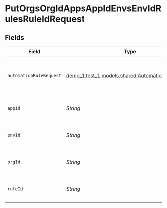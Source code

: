 # PutOrgsOrgIdAppsAppIdEnvsEnvIdRulesRuleIdRequest


## Fields

| Field                                                                                             | Type                                                                                              | Required                                                                                          | Description                                                                                       |
| ------------------------------------------------------------------------------------------------- | ------------------------------------------------------------------------------------------------- | ------------------------------------------------------------------------------------------------- | ------------------------------------------------------------------------------------------------- |
| `automationRuleRequest`                                                                           | [demo_1.test_1.models.shared.AutomationRuleRequest](../../models/shared/AutomationRuleRequest.md) | :heavy_check_mark:                                                                                | The definition of the Automation Rule.<br/><br/>                                                  |
| `appId`                                                                                           | *String*                                                                                          | :heavy_check_mark:                                                                                | The Application ID.<br/><br/>                                                                     |
| `envId`                                                                                           | *String*                                                                                          | :heavy_check_mark:                                                                                | The Environment ID.<br/><br/>                                                                     |
| `orgId`                                                                                           | *String*                                                                                          | :heavy_check_mark:                                                                                | The Organization ID.<br/><br/>                                                                    |
| `ruleId`                                                                                          | *String*                                                                                          | :heavy_check_mark:                                                                                | The Automation Rule ID.<br/><br/>                                                                 |
